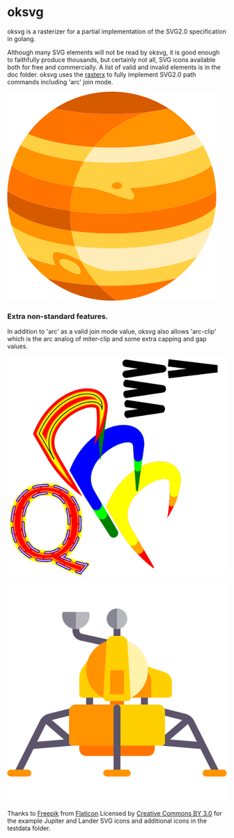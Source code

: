 # oksvg
oksvg is a rasterizer for a partial implementation of the SVG2.0 specification in golang.

Although many SVG elements will not be read by oksvg, it is good enough to faithfully produce thousands, but certainly not all, SVG icons available both for free and commercially. A list of valid and invalid elements is in the doc folder.
oksvg uses the [rasterx](https://github.com/srwiley/rasterx) to fully implement SVG2.0 path commands including 'arc' join mode.

![Jupiter](doc/jupiter.png)


### Extra non-standard features.

In addition to 'arc' as a valid join mode value, oksvg also allows 'arc-clip' which is the arc analog of miter-clip and some extra capping and gap values.

![arcs and caps](doc/TestShapes.png)

![lander](doc/lander.png)

Thanks to [Freepik](http://www.freepik.com) from [Flaticon](https://www.flaticon.com/)
Licensed by [Creative Commons BY 3.0](http://creativecommons.org/licenses/by/3.0/) for the example Jupiter and Lander SVG icons and additional icons in the testdata folder.

